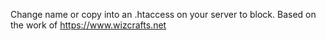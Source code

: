 Change name or copy into an .htaccess on your server to block.
Based on the work of https://www.wizcrafts.net
